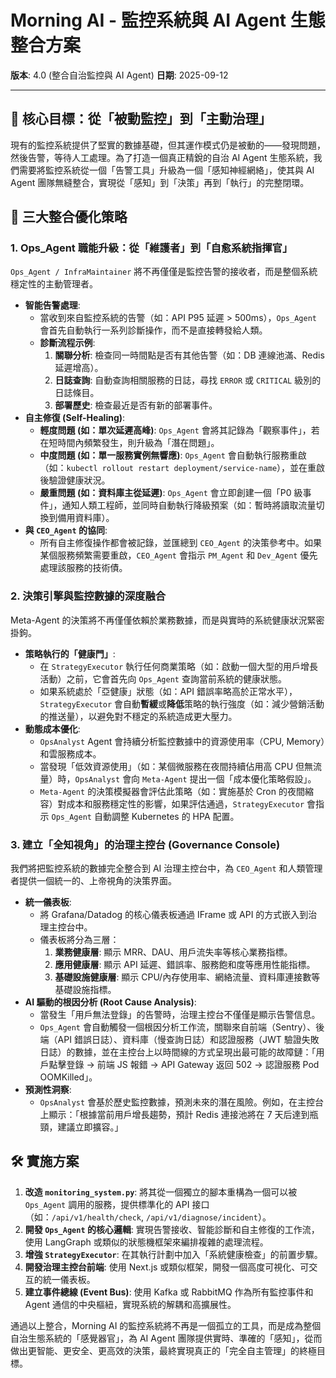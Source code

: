 # Morning AI - 監控系統與 AI Agent 生態整合方案

**版本**: 4.0 (整合自治監控與 AI Agent)
**日期**: 2025-09-12

---

## 🎯 **核心目標：從「被動監控」到「主動治理」**

現有的監控系統提供了堅實的數據基礎，但其運作模式仍是被動的——發現問題，然後告警，等待人工處理。為了打造一個真正精銳的自治 AI Agent 生態系統，我們需要將監控系統從一個「告警工具」升級為一個「感知神經網絡」，使其與 AI Agent 團隊無縫整合，實現從「感知」到「決策」再到「執行」的完整閉環。

## 🚀 **三大整合優化策略**

### **1. Ops_Agent 職能升級：從「維護者」到「自愈系統指揮官」**

`Ops_Agent / InfraMaintainer` 將不再僅僅是監控告警的接收者，而是整個系統穩定性的主動管理者。

- **智能告警處理**: 
  - 當收到來自監控系統的告警（如：API P95 延遲 > 500ms），`Ops_Agent` 會首先自動執行一系列診斷操作，而不是直接轉發給人類。
  - **診斷流程示例**:
    1.  **關聯分析**: 檢查同一時間點是否有其他告警（如：DB 連線池滿、Redis 延遲增高）。
    2.  **日誌查詢**: 自動查詢相關服務的日誌，尋找 `ERROR` 或 `CRITICAL` 級別的日誌條目。
    3.  **部署歷史**: 檢查最近是否有新的部署事件。
- **自主修復 (Self-Healing)**:
  - **輕度問題 (如：單次延遲高峰)**: `Ops_Agent` 會將其記錄為「觀察事件」，若在短時間內頻繁發生，則升級為「潛在問題」。
  - **中度問題 (如：單一服務實例無響應)**: `Ops_Agent` 會自動執行服務重啟（如：`kubectl rollout restart deployment/service-name`），並在重啟後驗證健康狀況。
  - **嚴重問題 (如：資料庫主從延遲)**: `Ops_Agent` 會立即創建一個「P0 級事件」，通知人類工程師，並同時自動執行降級預案（如：暫時將讀取流量切換到備用資料庫）。
- **與 `CEO_Agent` 的協同**:
  - 所有自主修復操作都會被記錄，並匯總到 `CEO_Agent` 的決策參考中。如果某個服務頻繁需要重啟，`CEO_Agent` 會指示 `PM_Agent` 和 `Dev_Agent` 優先處理該服務的技術債。

### **2. 決策引擎與監控數據的深度融合**

Meta-Agent 的決策將不再僅僅依賴於業務數據，而是與實時的系統健康狀況緊密掛鉤。

- **策略執行的「健康門」**: 
  - 在 `StrategyExecutor` 執行任何商業策略（如：啟動一個大型的用戶增長活動）之前，它會首先向 `Ops_Agent` 查詢當前系統的健康狀態。
  - 如果系統處於「亞健康」狀態（如：API 錯誤率略高於正常水平），`StrategyExecutor` 會自動**暫緩**或**降低**策略的執行強度（如：減少營銷活動的推送量），以避免對不穩定的系統造成更大壓力。
- **動態成本優化**:
  - `OpsAnalyst` Agent 會持續分析監控數據中的資源使用率（CPU, Memory）和雲服務成本。
  - 當發現「低效資源使用」（如：某個微服務在夜間持續佔用高 CPU 但無流量）時，`OpsAnalyst` 會向 `Meta-Agent` 提出一個「成本優化策略假設」。
  - `Meta-Agent` 的決策模擬器會評估此策略（如：實施基於 Cron 的夜間縮容）對成本和服務穩定性的影響，如果評估通過，`StrategyExecutor` 會指示 `Ops_Agent` 自動調整 Kubernetes 的 HPA 配置。

### **3. 建立「全知視角」的治理主控台 (Governance Console)**

我們將把監控系統的數據完全整合到 AI 治理主控台中，為 `CEO_Agent` 和人類管理者提供一個統一的、上帝視角的決策界面。

- **統一儀表板**: 
  - 將 Grafana/Datadog 的核心儀表板通過 IFrame 或 API 的方式嵌入到治理主控台中。
  - 儀表板將分為三層：
    1.  **業務健康層**: 顯示 MRR、DAU、用戶流失率等核心業務指標。
    2.  **應用健康層**: 顯示 API 延遲、錯誤率、服務飽和度等應用性能指標。
    3.  **基礎設施健康層**: 顯示 CPU/內存使用率、網絡流量、資料庫連接數等基礎設施指標。
- **AI 驅動的根因分析 (Root Cause Analysis)**:
  - 當發生「用戶無法登錄」的告警時，治理主控台不僅僅是顯示告警信息。
  - `Ops_Agent` 會自動觸發一個根因分析工作流，關聯來自前端（Sentry）、後端（API 錯誤日誌）、資料庫（慢查詢日誌）和認證服務（JWT 驗證失敗日誌）的數據，並在主控台上以時間線的方式呈現出最可能的故障鏈：「用戶點擊登錄 -> 前端 JS 報錯 -> API Gateway 返回 502 -> 認證服務 Pod OOMKilled」。
- **預測性洞察**: 
  - `OpsAnalyst` 會基於歷史監控數據，預測未來的潛在風險。例如，在主控台上顯示：「根據當前用戶增長趨勢，預計 Redis 連接池將在 7 天后達到瓶頸，建議立即擴容。」

## 🛠️ **實施方案**

1.  **改造 `monitoring_system.py`**: 將其從一個獨立的腳本重構為一個可以被 `Ops_Agent` 調用的服務，提供標準化的 API 接口（如：`/api/v1/health/check`, `/api/v1/diagnose/incident`）。
2.  **開發 `Ops_Agent` 的核心邏輯**: 實現告警接收、智能診斷和自主修復的工作流，使用 LangGraph 或類似的狀態機框架來編排複雜的處理流程。
3.  **增強 `StrategyExecutor`**: 在其執行計劃中加入「系統健康檢查」的前置步驟。
4.  **開發治理主控台前端**: 使用 Next.js 或類似框架，開發一個高度可視化、可交互的統一儀表板。
5.  **建立事件總線 (Event Bus)**: 使用 Kafka 或 RabbitMQ 作為所有監控事件和 Agent 通信的中央樞紐，實現系統的解耦和高擴展性。

通過以上整合，Morning AI 的監控系統將不再是一個孤立的工具，而是成為整個自治生態系統的「感覺器官」，為 AI Agent 團隊提供實時、準確的「感知」，從而做出更智能、更安全、更高效的決策，最終實現真正的「完全自主管理」的終極目標。

